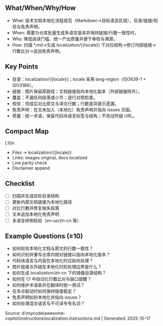 ## What/When/Why/How
- What: 技术文档本地化流程规范（Markdown→目标语言区域），目录/链接/校验与免责声明。
- When: 需要为仓库批量生成多语言版本并保持链接/行数一致性时。
- Why: 降低阅读门槛、统一产出质量并便于审校与溯源。
- How: 扫描 *.md→生成 localization/{{locale}} 下对应结构→修订内部链接→行数比对→追加免责声明。

## Key Points
- 目录：localization/{{locale}}；locale 采用 lang-region（ISO639-1 + ISO3166）。
- 链接：图片保留原路径；文档链接指向本地化副本（外部链接除外）。
- 覆盖：不漏任何段落或小节；逐行对照检查。
- 校验：完成后对比原文与译文行数；行数差异提示遗漏。
- 免责声明：在文末加入（本地化）免责声明并指向 issues 页面。
- 质量：统一术语，保留代码块语言标签与结构；不改动外链 URL。

## Compact Map
L10n
- Files → localization/{{locale}}
- Links: images original, docs localized
- Line parity check
- Disclaimer append

## Checklist
- [ ] 扫描并生成目标目录结构
- [ ] 更新内部文档链接为本地化路径
- [ ] 对比行数并修复缺失段落
- [ ] 文末追加本地化免责声明
- [ ] 多语言样例校验（en-us/zh-cn 等）

## Example Questions (≥10)
- 如何校验本地化文档与原文的行数一致性？
- 如何识别并重写仓库内相对链接以指向本地化版本？
- 代码块语言与内容在本地化时应如何处理？
- 图片链接与外链在本地化时的处理边界是什么？
- 如何生成 localization/zh-cn 下的镜像目录结构？
- 如何在 CI 中自动化行数比对与缺口提醒？
- 如何维护术语表并在翻译时统一用词？
- 在多仓联动时如何保持链接稳定？
- 免责声明如何本地化并指向 issues？
- 如何处理混合语言与不可译专有名词？

Source: d:\mycode\awesome-copilot\instructions\localization.instructions.md | Generated: 2025-10-17

